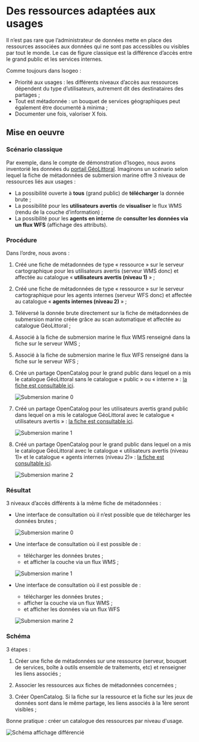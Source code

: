 # Des ressources adaptées aux usages

Il n’est pas rare que l’administrateur de données mette en place des ressources associées aux données qui ne sont pas accessibles ou visibles par tout le monde. Le cas de figure classique est la différence d’accès entre le grand public et les services internes.

Comme toujours dans Isogeo :

* Priorité aux usages : les différents niveaux d’accès aux ressources dépendent du type d’utilisateurs, autrement dit des destinataires des partages ;
* Tout est métadonnée : un bouquet de services géographiques peut également être documenté à minima ;
* Documenter une fois, valoriser X fois.

## Mise en oeuvre

### Scénario classique

Par exemple, dans le compte de démonstration d’Isogeo, nous avons inventorié les données du [portail GéoLittoral](http://www.geolittoral.developpement-durable.gouv.fr/). Imaginons un scénario selon lequel la fiche de métadonnées de submersion marine offre 3 niveaux de ressources liés aux usages :

* La possibilité ouverte à **tous** (grand public) de **télécharger** la donnée brute ;
* La possibilité pour les **utilisateurs avertis** de **visualiser** le flux WMS (rendu de la couche d’information) ;
* La possibilité pour les **agents en interne** de **consulter les données via un flux WFS** (affichage des attributs).

### Procédure

Dans l’ordre, nous avons :

1.	Créé une fiche de métadonnées de type « ressource » sur le serveur cartographique pour les utilisateurs avertis (serveur WMS donc)  et affectée au catalogue « **utilisateurs avertis (niveau 1)** » ;

2.	Créé une fiche de métadonnées de type « ressource » sur le serveur cartographique pour les agents internes (serveur WFS donc) et affectée au catalogue « **agents internes (niveau 2)** » ;

3.	Téléversé la donnée brute directement sur la fiche de métadonnées de submersion marine créée grâce au scan automatique et affectée au catalogue GéoLittoral ;

4.	Associé à la fiche de submersion marine le flux WMS renseigné dans la fiche sur le serveur WMS ;

5.	Associé à la fiche de submersion marine le flux WFS renseigné dans la fiche sur le serveur WFS ;

6.	Crée un partage OpenCatalog pour le grand public dans lequel on a mis le catalogue GéoLittoral sans le catalogue « public » ou « interne » : [la fiche est consultable ici](http://open.isogeo.com/s/14cbb8fce4fd471ab3af9fb849d0dcd1/GbhLhG7hoNFHdkrgh8n9o9I3Sym20/m/cb71d8f42ba44788b348b5bc9f79e58c).

    ![Submersion marine 0](/images/adm_shares_OC_demo_Geolittoral0.png "Seul le lien de téléchargement des données est disponible")

7.	Créé un partage OpenCatalog pour les utilisateurs avertis grand public dans lequel on a mis le catalogue GéoLittoral avec le catalogue « utilisateurs avertis » : [la fiche est consultable ici](http://open.isogeo.com/s/4e3617fa59674e8b98b4d9a62a6ad6e7/oOGYrOxAMjf11jYmo6hbbeGNG2TC0/m/cb71d8f42ba44788b348b5bc9f79e58c).

    ![Submersion marine 1](/images/adm_shares_OC_demo_Geolittoral1.png "En plus du lien de téléchargement, on a accès au WMS")

8.	Créé un partage OpenCatalog pour le grand public dans lequel on a mis le catalogue GéoLittoral avec le catalogue « utilisateurs avertis (niveau 1)» et le catalogue « agents internes (niveau 2)» : [la fiche est consultable ici](http://open.isogeo.com/s/d61fe9892eb345e7b6840bbfc4cf5733/zuD9LtBEXRi7ynIXyRyWIy4hC0xz0/m/cb71d8f42ba44788b348b5bc9f79e58c).

    ![Submersion marine 2](/images/adm_shares_OC_demo_Geolittoral2.png "Accès aux 3 ressources : téléchargement, WMS et WFS")


### Résultat

3 niveaux d’accès différents à la même fiche de métadonnées :

* Une interface de consultation où il n’est possible que de télécharger les données brutes ;

    ![Submersion marine 0](/images/OC_Demo_Submersion_Niv0.png "Seul le lien de téléchargement des données est disponible")

* Une interface de consultation où il est possible de :
    - télécharger les données brutes ;
    - et afficher la couche via un flux WMS ;

    ![Submersion marine 1](/images/OC_Demo_Submersion_Niv1.png "En plus du lien de téléchargement, on a accès au WMS")

* Une interface de consultation où il est possible de :
    - télécharger les données brutes ;
    - afficher la couche via un flux WMS ;
    - et afficher les données via un flux WFS

    ![Submersion marine 2](/images/OC_Demo_Submersion_Niv2.png "Accès aux 3 ressources : téléchargement, WMS et WFS")

### Schéma

3 étapes :

1.	Créer une fiche de métadonnées sur une ressource (serveur, bouquet de services, boîte à outils ensemble de traitements, etc) et renseigner les liens associés ;

2.	Associer les ressources aux fiches de métadonnées concernées ;

3.	Créer OpenCatalog. Si la fiche sur la ressource et la fiche sur les jeux de données sont dans le même partage, les liens associés à la 1ère seront visibles ;

Bonne pratique : créer un catalogue des ressources par niveau d'usage.

![Schéma affichage différencié](/images/resources_DifferentDisplays_schema.png "Accès aux 3 ressources : téléchargement, WMS et WFS")
